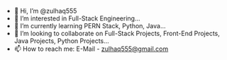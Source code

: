 - 👋 Hi, I’m @zulhaq555
- 👀 I’m interested in Full-Stack Engineering...
- 🌱 I’m currently learning PERN Stack, Python, Java...
- 💞️ I’m looking to collaborate on Full-Stack Projects, Front-End Projects, Java Projects, Python Projects...
- 📫 How to reach me: E-Mail - zulhaq555@gmail.com

<!---
zulhaq555/zulhaq555 is a ✨ special ✨ repository because its `README.md` (this file) appears on your GitHub profile.
You can click the Preview link to take a look at your changes.
--->
